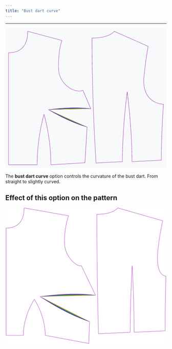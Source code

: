 ```yaml
---
title: "Bust dart curve"
---
```


***

![The effect of the bust dart curve option on the pattern](sample.png)

The **bust dart curve** option controls the curvature of the bust dart. From straight to slightly curved.

## Effect of this option on the pattern

![This image shows the effect of this option by superimposing several variants that have a different value for this option](bella_bustdartcurve_sample.svg "Effect of this option on the pattern")
